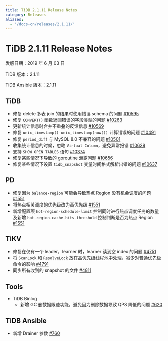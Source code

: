```yaml
---
title: TiDB 2.1.11 Release Notes
category: Releases
aliases:
  - '/docs-cn/releases/2.1.11/'
---
```


# TiDB 2.1.11 Release Notes

发版日期：2019 年 6 月 03 日

TiDB 版本：2.1.11

TiDB Ansible 版本：2.1.11

## TiDB

- 修复 delete 多表 join 的结果时使用错误 schema 的问题 [#10595](https://github.com/pingcap/tidb/pull/10595)
- 修复 `CONVERT()` 函数返回错误的字段类型的问题 [#10263](https://github.com/pingcap/tidb/pull/10263)
- 更新统计信息时合并不重叠的反馈信息 [#10569](https://github.com/pingcap/tidb/pull/10569)
- 修复  `unix_timestamp()-unix_timestamp(now())` 计算错误的问题 [#10491](https://github.com/pingcap/tidb/pull/10491)
- 修复 `period_diff` 与 MySQL 8.0 不兼容的问题 [#10501](https://github.com/pingcap/tidb/pull/10501)
- 收集统计信息的时候，忽略 `Virtual Column`，避免异常报错 [#10628](https://github.com/pingcap/tidb/pull/10628)
- 支持 `SHOW OPEN TABLES` 语句 [#10374](https://github.com/pingcap/tidb/pull/10374)
- 修复某些情况下导致的 goroutine 泄露问题 [#10656](https://github.com/pingcap/tidb/pull/10656)
- 修复某些情况下设置 `tidb_snapshot` 变量时间格式解析出错的问题 [#10637](https://github.com/pingcap/tidb/pull/10637)

## PD

- 修复因为 `balance-region` 可能会导致热点 Region 没有机会调度的问题 [#1551](https://github.com/pingcap/pd/pull/1551)
- 将热点相关调度的优先级改为高优先级 [#1551](https://github.com/pingcap/pd/pull/1551)
- 新增配置项 `hot-region-schedule-limit` 控制同时进行热点调度任务的数量及新增 `hot-region-cache-hits-threshold` 控制判断是否为热点 Region [#1551](https://github.com/pingcap/pd/pull/1551)

## TiKV

- 修复在仅有一个 leader，learner 时，learner 读到空 index 的问题 [#4751](https://github.com/tikv/tikv/pull/4751)
- 将 `ScanLock` 和 `ResolveLock` 放在高优先级线程池中处理，减少对普通优先级命令的影响 [#4791](https://github.com/tikv/tikv/pull/4791)
- 同步所有收到的 snapshot 的文件 [#4811](https://github.com/tikv/tikv/pull/4811)

## Tools

- TiDB Binlog
    - 新增 GC 删数据限速功能，避免因为删除数据导致 QPS 降低的问题 [#620](https://github.com/pingcap/tidb-binlog/pull/620)

## TiDB Ansible

- 新增 Drainer 参数 [#760](https://github.com/pingcap/tidb-ansible/pull/760)
